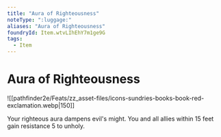 ```yaml
---
title: "Aura of Righteousness"
noteType: ":luggage:"
aliases: "Aura of Righteousness"
foundryId: Item.wtvLIhEhY7m1ge9G
tags:
  - Item
---
```


# Aura of Righteousness
![[pathfinder2e/Feats/zz_asset-files/icons-sundries-books-book-red-exclamation.webp|150]]

Your righteous aura dampens evil's might. You and all allies within 15 feet gain resistance 5 to unholy.
